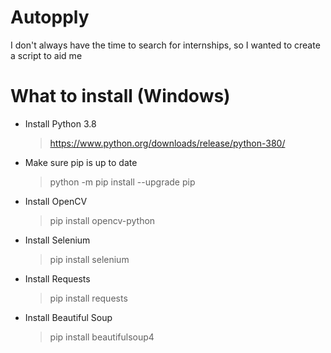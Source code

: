 # Autopply
 I don't always have the time to search for internships, so I wanted to create a script to aid me

# What to install (Windows)
- Install Python 3.8
  > https://www.python.org/downloads/release/python-380/
- Make sure pip is up to date
  > python -m pip install --upgrade pip
- Install OpenCV
  > pip install opencv-python
- Install Selenium
  > pip install selenium
- Install Requests
  > pip install requests
- Install Beautiful Soup
  > pip install beautifulsoup4

